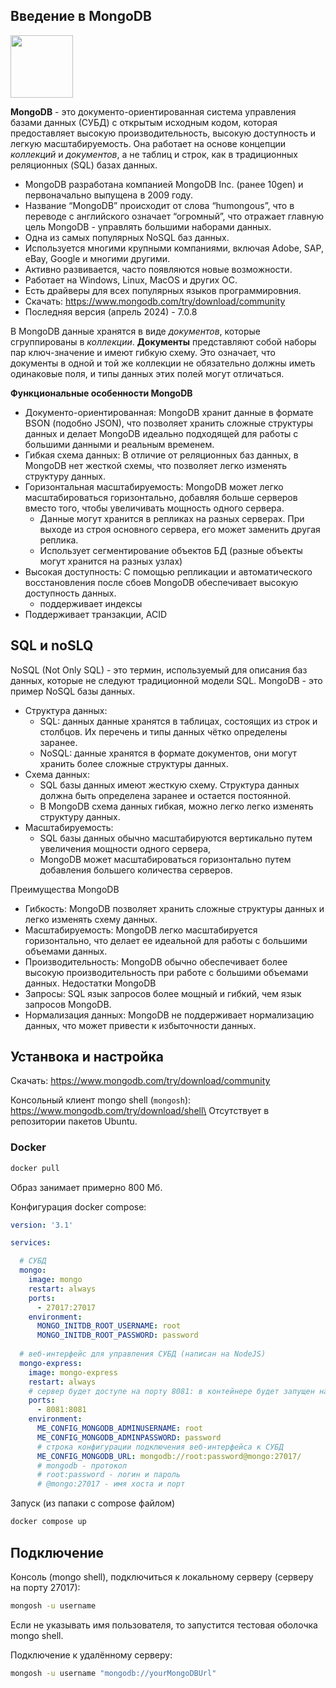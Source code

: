 ## Введение в MongoDB
<img src="https://upload.wikimedia.org/wikipedia/commons/thumb/9/93/MongoDB_Logo.svg/2560px-MongoDB_Logo.svg.png" height=100>


**MongoDB** - это документо-ориентированная система управления базами данных (СУБД) с открытым исходным кодом, которая предоставляет высокую производительность, высокую доступность и легкую масштабируемость. Она работает на основе концепции *коллекций* и *документов*, а не таблиц и строк, как в традиционных реляционных (SQL) базах данных.

- MongoDB разработана компанией MongoDB Inc. (ранее 10gen) и первоначально выпущена в 2009 году. 
- Название “MongoDB” происходит от слова “humongous”, что в переводе с английского означает “огромный”, что отражает главную цель MongoDB - управлять большими наборами данных.
- Одна из самых популярных NoSQL баз данных. 
- Используется многими крупными компаниями, включая Adobe, SAP, eBay, Google и многими другими.
- Активно развивается, часто появляются новые возможности.
- Работает на Windows, Linux, MacOS и других ОС.
- Есть драйверы для всех популярных языков программировния.
- Скачать: https://www.mongodb.com/try/download/community
- Последняя версия (апрель 2024) - 7.0.8


В MongoDB данные хранятся в виде *документов*, которые сгруппированы в *коллекции*. 
**Документы** представляют собой наборы пар ключ-значение и имеют гибкую схему. Это означает, что документы в одной и той же коллекции не обязательно должны иметь одинаковые поля, и типы данных этих полей могут отличаться.





**Функциональные особенности MongoDB**
* Документо-ориентированная: MongoDB хранит данные в формате BSON (подобно JSON), что позволяет хранить сложные структуры данных и делает MongoDB идеально подходящей для работы с большими данными и реальным временем.
* Гибкая схема данных: В отличие от реляционных баз данных, в MongoDB нет жесткой схемы, что позволяет легко изменять структуру данных.
* Горизонтальная масштабируемость: MongoDB может легко масштабироваться горизонтально, добавляя больше серверов вместо того, чтобы увеличивать мощность одного сервера.
    * Данные могут хранится в репликах на разных серверах. При выходе из строя основного сервера, его может заменить другая реплика.
    * Использует сегментирование объектов БД (разные объекты могут хранится на разных узлах)
* Высокая доступность: С помощью репликации и автоматического восстановления после сбоев MongoDB обеспечивает высокую доступность данных.
    * поддерживает индексы
* Поддерживает транзакции, ACID


## SQL и noSLQ
NoSQL (Not Only SQL) - это термин, используемый для описания баз данных, которые не следуют традиционной модели SQL. MongoDB - это пример NoSQL базы данных.


* Структура данных: 
    * SQL: данных данные хранятся в таблицах, состоящих из строк и столбцов. Их перечень и типы данных чётко определены заранее. 
    * NoSQL: данные хранятся в формате документов, они могут хранить более сложные структуры данных.
* Схема данных: 
    * SQL базы данных имеют жесткую схему. Структура данных должна быть определена заранее и остается постоянной. 
    * В MongoDB схема данных гибкая, можно легко легко изменять структуру данных.
* Масштабируемость: 
    * SQL базы данных обычно масштабируются вертикально путем увеличения мощности одного сервера, 
    * MongoDB может масштабироваться горизонтально путем добавления большего количества серверов.


Преимущества MongoDB
- Гибкость: MongoDB позволяет хранить сложные структуры данных и легко изменять схему данных.
- Масштабируемость: MongoDB легко масштабируется горизонтально, что делает ее идеальной для работы с большими объемами данных.
- Производительность: MongoDB обычно обеспечивает более высокую производительность при работе с большими объемами данных.
Недостатки MongoDB
- Запросы: SQL язык запросов более мощный и гибкий, чем язык запросов MongoDB.
- Нормализация данных: MongoDB не поддерживает нормализацию данных, что может привести к избыточности данных.


## Устанвока и настройка

Скачать: https://www.mongodb.com/try/download/community

Консольный клиент mongo shell (`mongosh`): https://www.mongodb.com/try/download/shell\
Отсутствует в репозитории пакетов Ubuntu.

### Docker

```bash
docker pull
```
Образ занимает примерно 800 Мб.


Конфигурация docker compose:
```yml
version: '3.1'

services:

  # СУБД  
  mongo:
    image: mongo
    restart: always
    ports:
      - 27017:27017
    environment:
      MONGO_INITDB_ROOT_USERNAME: root
      MONGO_INITDB_ROOT_PASSWORD: password
  
  # веб-интерфейс для управления СУБД (написан на NodeJS)
  mongo-express:
    image: mongo-express
    restart: always
    # сервер будет доступе на порту 8081: в контейнере будет запущен на порту 8081
    ports:
      - 8081:8081
    environment:
      ME_CONFIG_MONGODB_ADMINUSERNAME: root
      ME_CONFIG_MONGODB_ADMINPASSWORD: password
      # строка конфигурации подключения веб-интерфейса к СУБД
      ME_CONFIG_MONGODB_URL: mongodb://root:password@mongo:27017/
      # mongodb - протокол
      # root:password - логин и пароль
      # @mongo:27017 - имя хоста и порт
```

Запуск (из папаки с compose файлом)
```bash
docker compose up
```


## Подключение

Консоль (mongo shell), подключиться к локальному серверу (серверу на порту 27017):
```bash
mongosh -u username
```

Если не указывать имя пользователя, то запустится тестовая оболочка mongo shell.


Подключение к удалённому серверу:
```bash
mongosh -u username "mongodb://yourMongoDBUrl"
```